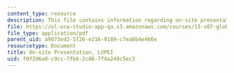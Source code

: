 ```yaml
---
content_type: resource
description: This file contains information regarding on-site presentation.
file: https://ol-ocw-studio-app-qa.s3.amazonaws.com/courses/15-s07-globalhealth-lab-spring-2013/f0f296a8c9cc7fb62c867f4a249c5ec3_MIT15_S07S13_onsit_pre_lvp.pdf
file_type: application/pdf
parent_uid: a9073ed2-5726-e216-9189-c7ea6b4e466e
resourcetype: Document
title: On-site Presentation, LVPEI
uid: f0f296a8-c9cc-7fb6-2c86-7f4a249c5ec3
---
```

